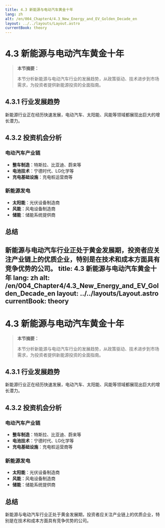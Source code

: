 ```yaml
---
title: 4.3 新能源与电动汽车黄金十年
lang: zh
alt: /en/004_Chapter4/4.3_New_Energy_and_EV_Golden_Decade_en
layout: ../../layouts/Layout.astro
currentBook: theory
---
```


# 4.3 新能源与电动汽车黄金十年

> **本节摘要：**
> 
> 本节分析新能源与电动汽车行业的发展趋势，从政策驱动、技术进步到市场需求，为投资者提供新能源投资的全面指南。

## 4.3.1 行业发展趋势

新能源行业正在经历快速发展，电动汽车、太阳能、风能等领域都展现出巨大的增长潜力。

## 4.3.2 投资机会分析

### 电动汽车产业链
- **整车制造**：特斯拉、比亚迪、蔚来等
- **电池技术**：宁德时代、LG化学等
- **充电基础设施**：充电桩运营商等

### 新能源发电
- **太阳能**：光伏设备制造商
- **风能**：风电设备制造商
- **储能**：储能系统提供商

## 总结

新能源与电动汽车行业正处于黄金发展期，投资者应关注产业链上的优质企业，特别是在技术和成本方面具有竞争优势的公司。 
title: 4.3 新能源与电动汽车黄金十年
lang: zh
alt: /en/004_Chapter4/4.3_New_Energy_and_EV_Golden_Decade_en
layout: ../../layouts/Layout.astro
currentBook: theory
---

# 4.3 新能源与电动汽车黄金十年

> **本节摘要：**
> 
> 本节分析新能源与电动汽车行业的发展趋势，从政策驱动、技术进步到市场需求，为投资者提供新能源投资的全面指南。

## 4.3.1 行业发展趋势

新能源行业正在经历快速发展，电动汽车、太阳能、风能等领域都展现出巨大的增长潜力。

## 4.3.2 投资机会分析

### 电动汽车产业链
- **整车制造**：特斯拉、比亚迪、蔚来等
- **电池技术**：宁德时代、LG化学等
- **充电基础设施**：充电桩运营商等

### 新能源发电
- **太阳能**：光伏设备制造商
- **风能**：风电设备制造商
- **储能**：储能系统提供商

## 总结

新能源与电动汽车行业正处于黄金发展期，投资者应关注产业链上的优质企业，特别是在技术和成本方面具有竞争优势的公司。 
 
 
 